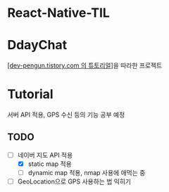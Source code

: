 # React-Native-TIL
# DdayChat
[[dev-pengun.tistory.com 의 튜토리얼]](https://dev-pengun.tistory.com/entry/%EB%94%94%EB%8D%B0%EC%9D%B4-%EC%95%B1-%EB%94%B0%EB%9D%BC-%EB%A7%8C%EB%93%A4%EB%A9%B0-%EB%B0%B0%EC%9A%B0%EB%8A%94-React-Native-1-%EB%A6%AC%EC%95%A1%ED%8A%B8-%EB%84%A4%EC%9D%B4%ED%8B%B0%EB%B8%8C-%EB%A7%9B%EB%B3%B4%EA%B8%B0)을 따라한 프로젝트

# Tutorial
서버 API 적용, GPS 수신 등의 기능 공부 예정
## TODO
- [ ] 네이버 지도 API 적용
  - [x] static map 적용
  - [ ] dynamic map 적용, nmap 사용에 애먹는 중
- [ ] GeoLocation으로 GPS 사용하는 법 익히기
